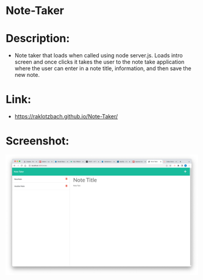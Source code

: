 # Note-Taker

# Description:
- Note taker that loads when called using node server.js.  Loads intro screen and once clicks it takes the user to the note take application where the user can enter in a note title, information, and then save the new note. 

# Link:

* https://raklotzbach.github.io/Note-Taker/

# Screenshot:

![image](./public/assets/images/Screen%20Shot%202022-07-25%20at%209.37.19%20AM.png)

